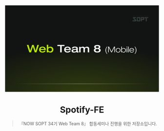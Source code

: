 <div align="center">

![alt text](now-sopt-cdsp-8.png)

# Spotify-FE

> 『NOW SOPT 34기 Web Team 8』 합동세미나 진행을 위한 저장소입니다.

</div>
